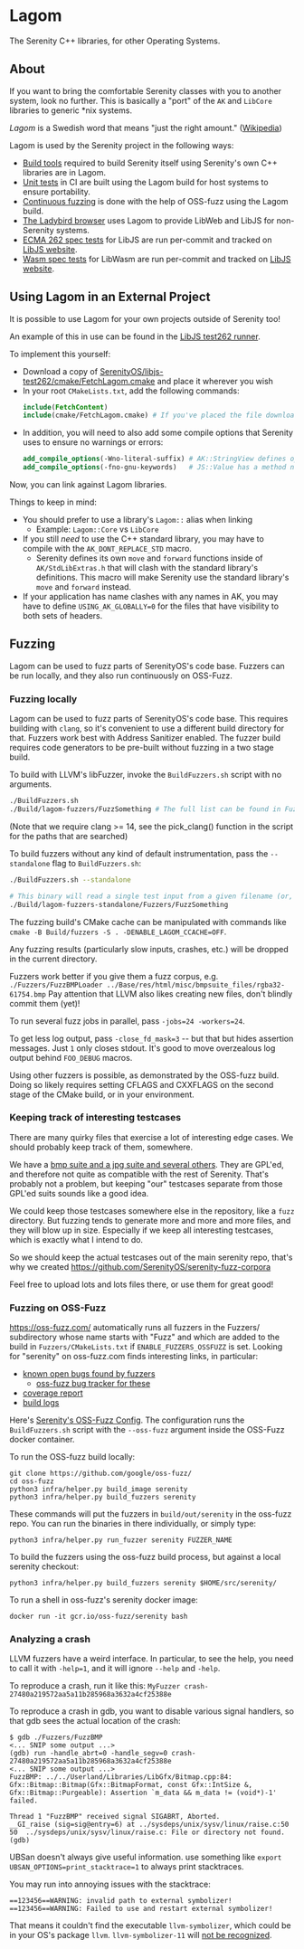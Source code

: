 # Lagom

The Serenity C++ libraries, for other Operating Systems.

## About

If you want to bring the comfortable Serenity classes with you to another system, look no further. This is basically a "port" of the `AK` and `LibCore` libraries to generic \*nix systems.

*Lagom* is a Swedish word that means "just the right amount." ([Wikipedia](https://en.wikipedia.org/wiki/Lagom))

Lagom is used by the Serenity project in the following ways:

- [Build tools](./Tools) required to build Serenity itself using Serenity's own C++ libraries are in Lagom.
- [Unit tests](../../Documentation/RunningTests.md) in CI are built using the Lagom build for host systems to ensure portability.
- [Continuous fuzzing](#fuzzing-on-oss-fuzz) is done with the help of OSS-fuzz using the Lagom build.
- [The Ladybird browser](../../Ladybird/README.md) uses Lagom to provide LibWeb and LibJS for non-Serenity systems.
- [ECMA 262 spec tests](https://ladybirdbrowser.github.io/libjs-website/test262) for LibJS are run per-commit and tracked on [LibJS website](https://ladybirdbrowser.github.io/libjs-website/).
- [Wasm spec tests](https://ladybirdbrowser.github.io/libjs-website/wasm) for LibWasm are run per-commit and tracked on [LibJS website](https://ladybirdbrowser.github.io/libjs-website/).

## Using Lagom in an External Project
It is possible to use Lagom for your own projects outside of Serenity too!

An example of this in use can be found in the [LibJS test262 runner](https://github.com/SerenityOS/libjs-test262).

To implement this yourself:
- Download a copy of [SerenityOS/libjs-test262/cmake/FetchLagom.cmake](https://github.com/SerenityOS/libjs-test262/blob/7832c333c1504eecf1c5f9e4247aa6b34a52a3be/cmake/FetchLagom.cmake) and place it wherever you wish
- In your root `CMakeLists.txt`, add the following commands:
  ```cmake
  include(FetchContent)
  include(cmake/FetchLagom.cmake) # If you've placed the file downloaded above differently, be sure to reflect that in this command :^)
  ```
- In addition, you will need to also add some compile options that Serenity uses to ensure no warnings or errors:
  ```cmake
  add_compile_options(-Wno-literal-suffix) # AK::StringView defines operator""sv, which GCC complains does not have an underscore.
  add_compile_options(-fno-gnu-keywords)   # JS::Value has a method named typeof, which also happens to be a GNU keyword.
  ```

Now, you can link against Lagom libraries.

Things to keep in mind:
- You should prefer to use a library's `Lagom::` alias when linking
  - Example: `Lagom::Core` vs `LibCore`
- If you still _need_ to use the C++ standard library, you may have to compile with the `AK_DONT_REPLACE_STD` macro.
  - Serenity defines its own `move` and `forward` functions inside of `AK/StdLibExtras.h` that will clash with the standard library's definitions. This macro will make Serenity use the standard library's `move` and `forward` instead.
- If your application has name clashes with any names in AK, you may have to define `USING_AK_GLOBALLY=0` for the files that have visibility to both sets of headers.

## Fuzzing

Lagom can be used to fuzz parts of SerenityOS's code base. Fuzzers can be run locally, and they also run continuously on OSS-Fuzz.

### Fuzzing locally

Lagom can be used to fuzz parts of SerenityOS's code base. This requires building with `clang`, so it's convenient to use a different build directory for that. Fuzzers work best with Address Sanitizer enabled. The fuzzer build requires code generators to be pre-built without fuzzing in a two stage build.

To build with LLVM's libFuzzer, invoke the ``BuildFuzzers.sh`` script with no arguments.

```sh
./BuildFuzzers.sh
./Build/lagom-fuzzers/FuzzSomething # The full list can be found in Fuzzers/CMakeLists.txt
```

(Note that we require clang >= 14, see the pick_clang() function in the script for the paths that are searched)

To build fuzzers without any kind of default instrumentation, pass the ``--standalone`` flag to ``BuildFuzzers.sh``:

```sh
./BuildFuzzers.sh --standalone

# This binary will read a single test input from a given filename (or, if no filename is given, from stdin) and exit.
./Build/lagom-fuzzers-standalone/Fuzzers/FuzzSomething
```

The fuzzing build's CMake cache can be manipulated with commands like `cmake -B Build/fuzzers -S . -DENABLE_LAGOM_CCACHE=OFF`.

Any fuzzing results (particularly slow inputs, crashes, etc.) will be dropped in the current directory.

Fuzzers work better if you give them a fuzz corpus, e.g. `./Fuzzers/FuzzBMPLoader ../Base/res/html/misc/bmpsuite_files/rgba32-61754.bmp` Pay attention that LLVM also likes creating new files, don't blindly commit them (yet)!

To run several fuzz jobs in parallel, pass `-jobs=24 -workers=24`.

To get less log output, pass `-close_fd_mask=3` -- but that but hides assertion messages. Just `1` only closes stdout.
It's good to move overzealous log output behind `FOO_DEBUG` macros.

Using other fuzzers is possible, as demonstrated by the OSS-fuzz build. Doing so likely requires setting CFLAGS and CXXFLAGS
on the second stage of the CMake build, or in your environment.

### Keeping track of interesting testcases

There are many quirky files that exercise a lot of interesting edge cases.
We should probably keep track of them, somewhere.

We have a [bmp suite and a jpg suite and several others](https://github.com/LadybirdWebBrowser/ladybird/tree/master/Base/res/html/misc).
They are GPL'ed, and therefore not quite as compatible with the rest of Serenity.
That's probably not a problem, but keeping "our" testcases separate from those GPL'ed suits sounds like a good idea.

We could keep those testcases somewhere else in the repository, like a `fuzz` directory.
But fuzzing tends to generate more and more and more files, and they will blow up in size.
Especially if we keep all interesting testcases, which is exactly what I intend to do.

So we should keep the actual testcases out of the main serenity repo,
that's why we created https://github.com/SerenityOS/serenity-fuzz-corpora

Feel free to upload lots and lots files there, or use them for great good!

### Fuzzing on OSS-Fuzz

https://oss-fuzz.com/ automatically runs all fuzzers in the Fuzzers/ subdirectory whose name starts with "Fuzz" and which are added to the build in `Fuzzers/CMakeLists.txt` if `ENABLE_FUZZERS_OSSFUZZ` is set. Looking for "serenity" on oss-fuzz.com finds interesting links, in particular:

* [known open bugs found by fuzzers](https://oss-fuzz.com/testcases?project=serenity&open=yes)
  * [oss-fuzz bug tracker for these](https://bugs.chromium.org/p/oss-fuzz/issues/list?sort=-opened&can=1&q=proj:serenity)
* [coverage report](https://oss-fuzz.com/coverage-report/job/libfuzzer_asan_serenity/latest)
* [build logs](https://oss-fuzz-build-logs.storage.googleapis.com/index.html#serenity)

Here's [Serenity's OSS-Fuzz Config](https://github.com/google/oss-fuzz/tree/master/projects/serenity). The configuration runs the `BuildFuzzers.sh` script with the `--oss-fuzz` argument inside the OSS-Fuzz docker container.

To run the OSS-fuzz build locally:

```
git clone https://github.com/google/oss-fuzz/
cd oss-fuzz
python3 infra/helper.py build_image serenity
python3 infra/helper.py build_fuzzers serenity
```

These commands will put the fuzzers in `build/out/serenity` in the oss-fuzz repo. You can run the binaries in there individually, or simply type:

```
python3 infra/helper.py run_fuzzer serenity FUZZER_NAME
```

To build the fuzzers using the oss-fuzz build process, but against a local serenity checkout:

```
python3 infra/helper.py build_fuzzers serenity $HOME/src/serenity/
```

To run a shell in oss-fuzz's serenity docker image:

```
docker run -it gcr.io/oss-fuzz/serenity bash
```

### Analyzing a crash

LLVM fuzzers have a weird interface. In particular, to see the help, you need to call it with `-help=1`, and it will ignore `--help` and `-help`.

To reproduce a crash, run it like this: `MyFuzzer crash-27480a219572aa5a11b285968a3632a4cf25388e`

To reproduce a crash in gdb, you want to disable various signal handlers, so that gdb sees the actual location of the crash:

```
$ gdb ./Fuzzers/FuzzBMP
<... SNIP some output ...>
(gdb) run -handle_abrt=0 -handle_segv=0 crash-27480a219572aa5a11b285968a3632a4cf25388e
<... SNIP some output ...>
FuzzBMP: ../../Userland/Libraries/LibGfx/Bitmap.cpp:84: Gfx::Bitmap::Bitmap(Gfx::BitmapFormat, const Gfx::IntSize &, Gfx::Bitmap::Purgeable): Assertion `m_data && m_data != (void*)-1' failed.

Thread 1 "FuzzBMP" received signal SIGABRT, Aborted.
__GI_raise (sig=sig@entry=6) at ../sysdeps/unix/sysv/linux/raise.c:50
50	../sysdeps/unix/sysv/linux/raise.c: File or directory not found.
(gdb)
```

UBSan doesn't always give useful information. use something like `export UBSAN_OPTIONS=print_stacktrace=1` to always print stacktraces.

You may run into annoying issues with the stacktrace:

```
==123456==WARNING: invalid path to external symbolizer!
==123456==WARNING: Failed to use and restart external symbolizer!
```

That means it couldn't find the executable `llvm-symbolizer`, which could be in your OS's package `llvm`.
`llvm-symbolizer-11` will [not be recognized](https://stackoverflow.com/a/42845444/).
